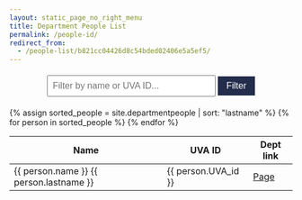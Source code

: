 ```yaml
---
layout: static_page_no_right_menu
title: Department People List
permalink: /people-id/
redirect_from:
  - /people-list/b821cc04426d8c54bded02406e5a5ef5/
---
```


<div class="container">
<div class="row">

<div class="col-md-6">
<!-- Search bar HTML -->
<div id="search-container">
  <input type="text" id="search-input" placeholder="Filter by name or UVA ID...">
  <button id="search-button">Filter</button>
</div>

<!-- CSS Styles -->
<style>
  #search-container {
    margin: 20px 0;
    text-align: center;
  }
  #search-input {
    padding: 8px;
    width: 300px;
    font-size: 16px;
  }
  #search-button {
    padding: 8px 15px;
    font-size: 16px;
    background-color: #232D4B;
    color: white;
    border: none;
    cursor: pointer;
  }
  #search-button:hover {
    background-color: #0E1836;
  }
  .highlight {
    background-color: yellow;
  }
</style>

<!-- JavaScript for search functionality -->
<script>
document.addEventListener('DOMContentLoaded', (event) => {
  const searchInput = document.getElementById('search-input');
  const searchButton = document.getElementById('search-button');
  const table = document.querySelector('table');
  const rows = table.querySelectorAll('tr');

  function removeAccents(str) {
    return str.normalize("NFD").replace(/[\u0300-\u036f]/g, "");
  }

  function performSearch() {
    const searchTerm = removeAccents(searchInput.value.toLowerCase());
    
    rows.forEach((row, index) => {
      if (index === 0) return; // Skip header row
      
      const name = removeAccents(row.cells[0].textContent.toLowerCase());
      const uvaId = row.cells[1].textContent.toLowerCase();
      
      if (name.includes(searchTerm) || uvaId.includes(searchTerm)) {
        row.style.display = '';
        highlightText(row, searchTerm);
      } else {
        row.style.display = 'none';
      }
    });
  }

  function highlightText(row, searchTerm) {
    [0, 1].forEach(cellIndex => {
      const cell = row.cells[cellIndex];
      const originalText = cell.textContent;
      const normalizedText = removeAccents(originalText);
      let highlightedText = '';
      let lastIndex = 0;

      const regex = new RegExp(searchTerm, 'gi');
      let match;
      while ((match = regex.exec(normalizedText)) !== null) {
        highlightedText += originalText.slice(lastIndex, match.index);
        highlightedText += `<span class="highlight">${originalText.slice(match.index, match.index + match[0].length)}</span>`;
        lastIndex = match.index + match[0].length;
      }
      highlightedText += originalText.slice(lastIndex);

      cell.innerHTML = highlightedText;
    });
  }

  searchButton.addEventListener('click', performSearch);
  searchInput.addEventListener('keypress', function(e) {
    if (e.key === 'Enter') {
      performSearch();
    }
  });

  // Add a reset functionality
  searchInput.addEventListener('input', function() {
    if (this.value === '') {
      rows.forEach(row => {
        row.style.display = '';
        row.cells[0].innerHTML = row.cells[0].textContent;
        row.cells[1].innerHTML = row.cells[1].textContent;
      });
    }
  });
});
</script>
</div>
<div class="col-md-6">
<table class="table table-striped">
  <thead>
    <tr>
      <th>Name</th>
      <th>UVA ID</th>
      <th>Dept link</th>
    </tr>
  </thead>
  <tbody>
    {% assign sorted_people = site.departmentpeople | sort: "lastname" %}
    {% for person in sorted_people %}
      <tr>
        <td>{{ person.name }} {{ person.lastname }}</td>
        <td>{{ person.UVA_id }}</td>
        <td><a href="{{ site.url }}/people/{{ person.UVA_id }}/">Page</a></td>
      </tr>
    {% endfor %}
  </tbody>
</table>
</div>

</div></div>
